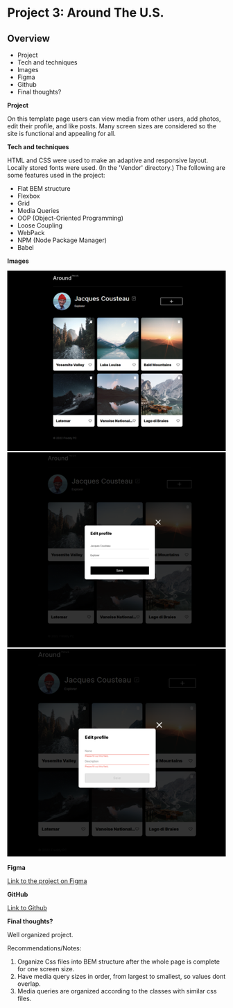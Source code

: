 # Project 3: Around The U.S.

## Overview

- Project
- Tech and techniques
- Images
- Figma
- Github
- Final thoughts?

**Project**

On this template page users can view media from other users, add photos, edit their profile, and like posts.
Many screen sizes are considered so the site is functional and appealing for all.

**Tech and techniques**

HTML and CSS were used to make an adaptive and responsive layout.
Locally stored fonts were used. (In the 'Vendor' directory.)
The following are some features used in the project:

- Flat BEM structure
- Flexbox
- Grid
- Media Queries
- OOP (Object-Oriented Programming)
- Loose Coupling
- WebPack
- NPM (Node Package Manager)
- Babel

**Images**

![Main Page](./src/images/main-page.png)
![Edit Modal](./src/images/Edit%20Modal.png)
![Edit Modal with Error](./src/images/Edit%20Modal%20Error.png)

**Figma**

[Link to the project on Figma](https://www.figma.com/file/ii4xxsJ0ghevUOcssTlHZv/Sprint-3%3A-Around-the-US?node-id=0%3A1)

**GitHub**

[Link to Github](https://freddy-pc.github.io/se_project_aroundtheus/)

**Final thoughts?**

Well organized project.

Recommendations/Notes:

1. Organize Css files into BEM structure after the whole page is complete for one screen size.
2. Have media query sizes in order, from largest to smallest, so values dont overlap.
3. Media queries are organized according to the classes with similar css files.
